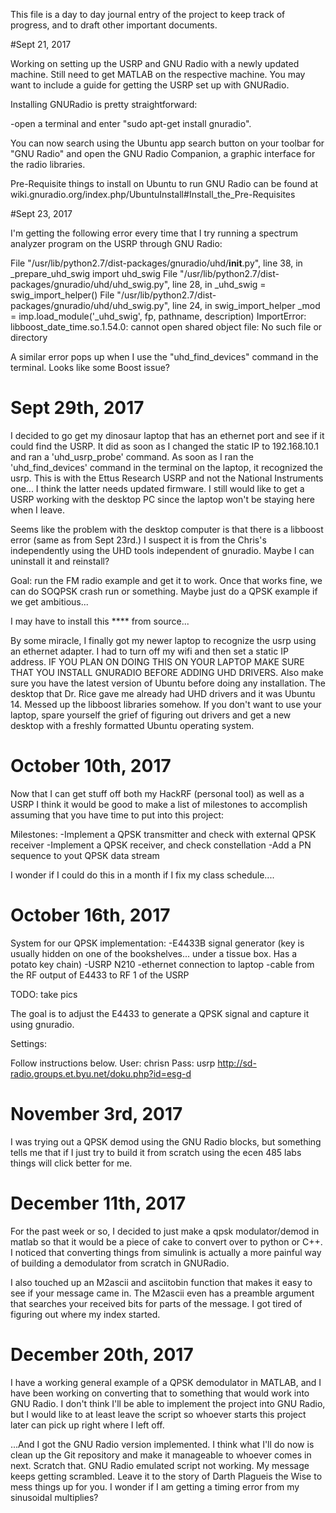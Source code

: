 This file is a day to day journal entry of the project to keep track of progress, and to draft other important documents.

#Sept 21, 2017

Working on setting up the USRP and GNU Radio with a newly updated machine. Still need to get MATLAB on the respective machine. You may want to include a guide for getting the USRP set up with GNURadio. 

Installing GNURadio is pretty straightforward:

-open a terminal and enter "sudo apt-get install gnuradio".

You can now search using the Ubuntu app search button on your toolbar for "GNU Radio" and open the GNU Radio Companion, a graphic interface for the radio libraries.

Pre-Requisite things to install on Ubuntu to run GNU Radio can be found at wiki.gnuradio.org/index.php/UbuntuInstall#Install_the_Pre-Requisites

#Sept 23, 2017

I'm getting the following error every time that I try running a spectrum analyzer program on the USRP through GNU Radio:

File "/usr/lib/python2.7/dist-packages/gnuradio/uhd/__init__.py", line 38, in _prepare_uhd_swig
    import uhd_swig
  File "/usr/lib/python2.7/dist-packages/gnuradio/uhd/uhd_swig.py", line 28, in <module>
    _uhd_swig = swig_import_helper()
  File "/usr/lib/python2.7/dist-packages/gnuradio/uhd/uhd_swig.py", line 24, in swig_import_helper
    _mod = imp.load_module('_uhd_swig', fp, pathname, description)
ImportError: libboost_date_time.so.1.54.0: cannot open shared object file: No such file or directory

A similar error pops up when I use the "uhd_find_devices" command in the terminal. Looks like some Boost issue?


# Sept 29th, 2017

I decided to go get my dinosaur laptop that has an ethernet port and see if it could find the USRP.  It did as soon as I changed the static IP to 192.168.10.1 and ran a 'uhd_usrp_probe' command. As soon as I ran the 'uhd_find_devices' command in the terminal on the laptop, it recognized the usrp. This is with the Ettus Research USRP and not the National Instruments one... I think the latter needs updated firmware. I still would like to get a USRP working with the desktop PC since the laptop won't be staying here when I leave.

Seems like the problem with the desktop computer is that there is a libboost error (same as from Sept 23rd.) I suspect it is from the Chris's independently using the UHD tools independent of gnuradio. Maybe I can uninstall it and reinstall?

Goal: run the FM radio example and get it to work. Once that works fine, we can do SOQPSK crash run or something. Maybe just do a QPSK example if we get ambitious...


I may have to install this **** from source...


By some miracle, I finally got my newer laptop to recognize the usrp using an ethernet adapter. I had to turn off my wifi and then set a static IP address. IF YOU PLAN ON DOING THIS ON YOUR LAPTOP MAKE SURE THAT YOU INSTALL GNURADIO BEFORE ADDING UHD DRIVERS. Also make sure you have the latest version of Ubuntu before doing any installation. The desktop that Dr. Rice gave me already had UHD drivers and it was Ubuntu 14. Messed up the libboost libraries somehow. If you don't want to use your laptop, spare yourself the grief of figuring out drivers and get a new desktop with a freshly formatted Ubuntu operating system.

# October 10th, 2017

Now that I can get stuff off both my HackRF (personal tool) as well as a USRP I think it would be good to make a list of milestones to accomplish assuming that you have time to put into this project:

Milestones:
-Implement a QPSK transmitter and check with external QPSK receiver
-Implement a QPSK receiver, and check constellation
-Add a PN sequence to yout QPSK data stream

I wonder if I could do this in a month if I fix my class schedule....


# October 16th, 2017

System for our QPSK implementation:
-E4433B signal generator (key is usually hidden on one of the bookshelves... under a tissue box. Has a potato key chain)
-USRP N210
-ethernet connection to laptop
-cable from the RF output of E4433 to RF 1 of the USRP

TODO: take pics

The goal is to adjust the E4433 to generate a QPSK signal and capture it using gnuradio.

Settings:

Follow instructions below. User: chrisn Pass: usrp
http://sd-radio.groups.et.byu.net/doku.php?id=esg-d

# November 3rd, 2017
I was trying out a QPSK demod using the GNU Radio blocks, but something tells me that if I just try to build it from scratch using the ecen 485 labs things will click better for me.

# December 11th, 2017
For the past week or so, I decided to just make a qpsk modulator/demod in matlab so that it would be a piece of cake to convert over to python or C++. I noticed that converting things from simulink is actually a more painful way of building a demodulator from scratch in GNURadio. 

I also touched up an M2ascii and asciitobin function that makes it easy to see if your message came in. The M2ascii even has a preamble argument that searches your received bits for parts of the message. I got tired of figuring out where my index started.

# December 20th, 2017
I have a working general example of a QPSK demodulator in MATLAB, and I have been working on converting that to something that would work into GNU Radio. I don't think I'll be able to implement the project into GNU Radio, but I would like to at least leave the script so whoever starts this project later can pick up right where I left off.

...And I got the GNU Radio version implemented. I think what I'll do now is clean up the Git repository and make it manageable to whoever comes in next.
Scratch that. GNU Radio emulated script not working. My message keeps getting scrambled. Leave it to the story of Darth Plagueis the Wise to mess things up for you. I wonder if I am getting a timing error from my sinusoidal multiplies?
